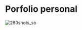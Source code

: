 # Porfolio personal 
![260shots_so](https://github.com/user-attachments/assets/47ace1aa-cb5d-479b-bfaf-4f7702da4c44)
